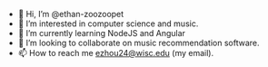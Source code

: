 - 👋 Hi, I’m @ethan-zoozoopet
- 👀 I’m interested in computer science and music.
- 🌱 I’m currently learning NodeJS and Angular
- 💞️ I’m looking to collaborate on music recommendation software. 
- 📫 How to reach me ezhou24@wisc.edu (my email). 

<!---
ethan-zoozoopet/ethan-zoozoopet is a ✨ special ✨ repository because its `README.md` (this file) appears on your GitHub profile.
You can click the Preview link to take a look at your changes.
--->
